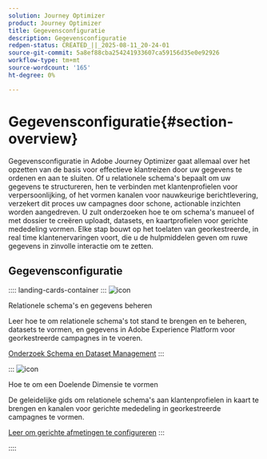 ```yaml
---
solution: Journey Optimizer
product: Journey Optimizer
title: Gegevensconfiguratie
description: Gegevensconfiguratie
redpen-status: CREATED_||_2025-08-11_20-24-01
source-git-commit: 5a8ef88cba254241933607ca59156d35e0e92926
workflow-type: tm+mt
source-wordcount: '165'
ht-degree: 0%

---
```



# Gegevensconfiguratie{#section-overview}

Gegevensconfiguratie in Adobe Journey Optimizer gaat allemaal over het opzetten van de basis voor effectieve klantreizen door uw gegevens te ordenen en aan te sluiten. Of u relationele schema&#39;s bepaalt om uw gegevens te structureren, hen te verbinden met klantenprofielen voor verpersoonlijking, of het vormen kanalen voor nauwkeurige berichtlevering, verzekert dit proces uw campagnes door schone, actionable inzichten worden aangedreven. U zult onderzoeken hoe te om schema&#39;s manueel of met dossier te creëren uploadt, datasets, en kaartprofielen voor gerichte mededeling vormen. Elke stap bouwt op het toelaten van georkestreerde, in real time klantenervaringen voort, die u de hulpmiddelen geven om ruwe gegevens in zinvolle interactie om te zetten.

## Gegevensconfiguratie

:::: landing-cards-container
:::
![icon]( https://cdn.experienceleague.adobe.com/icons/gear.svg)

Relationele schema&#39;s en gegevens beheren

Leer hoe te om relationele schema&#39;s tot stand te brengen en te beheren, datasets te vormen, en gegevens in Adobe Experience Platform voor georkestreerde campagnes in te voeren.

[Onderzoek Schema en Dataset Management](schemas-datasets-landing-page.md)
:::

:::
![icon]( https://cdn.experienceleague.adobe.com/icons/bullseye.svg)

Hoe te om een Doelende Dimensie te vormen

De geleidelijke gids om relationele schema&#39;s aan klantenprofielen in kaart te brengen en kanalen voor gerichte mededeling in georkestreerde campagnes te vormen.

[Leer om gerichte afmetingen te configureren](../using/orchestrated/target-dimension.md)
:::

::::
